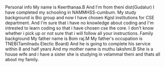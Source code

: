 Personal info
My name is Keerthanaa.B
And I'm from theni dist(Gudalur)
I have completed my schooling in NAMMHSS-cumbum.
My study background is Bio group and now I have chosen Kgisl institutions for CSE department.
And I'm sure that i have no knowledge about coding and I'm intrested to learn coding so that i have chosen cse the core.
I don't know whether i pick up or not sure that i will follow all your instructions.
Family background
My father name is Bom raj.M
My father's occupation is TNEB(Tamilnadu Electic Board)
And he is going to complete his service within 8 and half years
And my mother name is muthu lakshmi.B
She is a house wife and i have a sister she is studying in velammal theni and thats all about my family.
